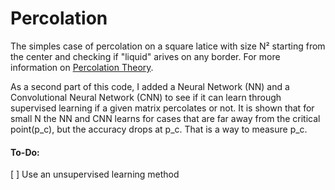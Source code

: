 # Percolation 

The simples case of percolation on a square latice with size N² starting from the center and checking if "liquid" arives on any border. For more information on [Percolation Theory](https://en.wikipedia.org/wiki/Percolation_theory).


As a second part of this code, I added a Neural Network (NN) and a Convolutional Neural Network (CNN) to see if it can learn through supervised learning if a given matrix percolates or not. It is shown that for small N the NN and CNN learns for cases that are far away from the critical point(p_c), but the accuracy drops at p_c. That is a way to measure p_c.

#### To-Do:
[ ] Use an unsupervised learning method
